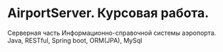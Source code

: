 # AirportServer. Курсовая работа.
Серверная часть Информационно-справочной системы аэропорта.  
Java, RESTful, Spring boot, ORM(JPA), MySql

